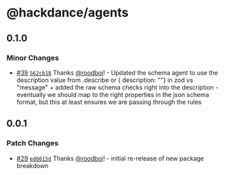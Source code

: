 # @hackdance/agents

## 0.1.0

### Minor Changes

- [#39](https://github.com/hack-dance/agents/pull/39) [`562cb18`](https://github.com/hack-dance/agents/commit/562cb18e3c6fa4a0ec0d939dbfe4038dc71ac078) Thanks [@roodboi](https://github.com/roodboi)! - Updated the schema agent to use the description value from .describe or { description: ""} in zod vs "message" + added the raw schema checks right into the description - eventually we should map to the right properties in the json schema format, but this at least ensures we are passing through the rules

## 0.0.1

### Patch Changes

- [#29](https://github.com/hack-dance/agents/pull/29) [`ed6015d`](https://github.com/hack-dance/agents/commit/ed6015d732b690f960045bdb500be7924f4d59ff) Thanks [@roodboi](https://github.com/roodboi)! - initial re-release of new package breakdown
